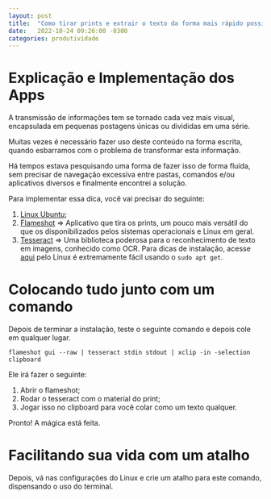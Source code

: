 ```yaml
---
layout: post
title:  "Como tirar prints e extrair o texto da forma mais rápido possível"
date:   2022-10-24 09:26:00 -0300
categories: produtividade
---
```


# Explicação e Implementação dos Apps

A transmissão de informações tem se tornado cada vez mais visual, encapsulada em pequenas postagens únicas ou divididas em uma série.

Muitas vezes é necessário fazer uso deste conteúdo na forma escrita, quando esbarramos com o problema de transformar esta informação.

Há tempos estava pesquisando uma forma de fazer isso de forma fluída, sem precisar de navegação excessiva entre pastas, comandos e/ou aplicativos diversos e finalmente encontrei a solução. 

Para implementar essa dica, você vai precisar do seguinte: 

1. [Linux Ubuntu](https://ubuntu.com/);
2. [Flameshot](https://github.com/flameshot-org/flameshot) => Aplicativo que tira os prints, um pouco mais versátil do que os disponibilizados pelos sistemas operacionais e Linux em geral. 
3. [Tesseract](https://github.com/tesseract-ocr/tesseract) => Uma biblioteca poderosa para o reconhecimento de texto em imagens, conhecido como OCR. Para dicas de instalação, acesse [aqui](https://tesseract-ocr.github.io/tessdoc/Installation.html) pelo Linux é extremamente fácil usando o `sudo apt get`. 

# Colocando tudo junto com um comando

Depois de terminar a instalação, teste o seguinte comando e depois cole em qualquer lugar.

`flameshot gui --raw | tesseract stdin stdout | xclip -in -selection clipboard`

Ele irá fazer o seguinte: 

1. Abrir o flameshot;
2. Rodar o tesseract com o material do print;
3. Jogar isso no clipboard para você colar como um texto qualquer.

Pronto! A mágica está feita. 

# Facilitando sua vida com um atalho 

Depois, vá nas configurações do Linux e crie um atalho para este comando, dispensando o uso do terminal. 
